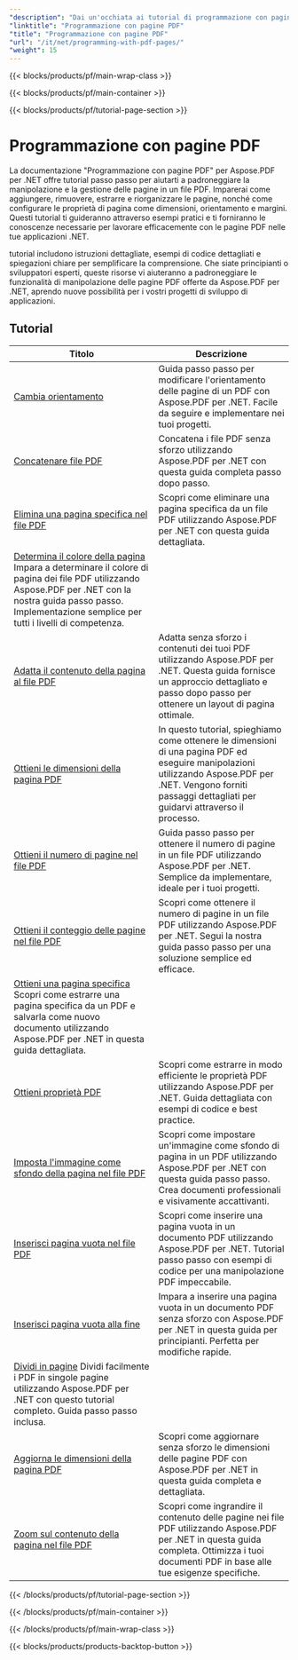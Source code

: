 ```yaml
---
"description": "Dai un'occhiata ai tutorial di programmazione con pagine PDF utilizzando Aspose.PDF per .NET. Scopri come manipolare e personalizzare le pagine dei file PDF."
"linktitle": "Programmazione con pagine PDF"
"title": "Programmazione con pagine PDF"
"url": "/it/net/programming-with-pdf-pages/"
"weight": 15
---
```


{{< blocks/products/pf/main-wrap-class >}}

{{< blocks/products/pf/main-container >}}

{{< blocks/products/pf/tutorial-page-section >}}

# Programmazione con pagine PDF

La documentazione "Programmazione con pagine PDF" per Aspose.PDF per .NET offre tutorial passo passo per aiutarti a padroneggiare la manipolazione e la gestione delle pagine in un file PDF. Imparerai come aggiungere, rimuovere, estrarre e riorganizzare le pagine, nonché come configurare le proprietà di pagina come dimensioni, orientamento e margini. Questi tutorial ti guideranno attraverso esempi pratici e ti forniranno le conoscenze necessarie per lavorare efficacemente con le pagine PDF nelle tue applicazioni .NET.

tutorial includono istruzioni dettagliate, esempi di codice dettagliati e spiegazioni chiare per semplificare la comprensione. Che siate principianti o sviluppatori esperti, queste risorse vi aiuteranno a padroneggiare le funzionalità di manipolazione delle pagine PDF offerte da Aspose.PDF per .NET, aprendo nuove possibilità per i vostri progetti di sviluppo di applicazioni.

## Tutorial
| Titolo | Descrizione |
| --- | --- | 
| [Cambia orientamento](./change-orientation/) | Guida passo passo per modificare l'orientamento delle pagine di un PDF con Aspose.PDF per .NET. Facile da seguire e implementare nei tuoi progetti. |  
| [Concatenare file PDF](./concatenate-pdf-files/) | Concatena i file PDF senza sforzo utilizzando Aspose.PDF per .NET con questa guida completa passo dopo passo.  
| [Elimina una pagina specifica nel file PDF](./delete-particular-page/) | Scopri come eliminare una pagina specifica da un file PDF utilizzando Aspose.PDF per .NET con questa guida dettagliata.  
| [Determina il colore della pagina](./determine-page-color/) Impara a determinare il colore di pagina dei file PDF utilizzando Aspose.PDF per .NET con la nostra guida passo passo. Implementazione semplice per tutti i livelli di competenza. |  
| [Adatta il contenuto della pagina al file PDF](./fit-page-contents/) | Adatta senza sforzo i contenuti dei tuoi PDF utilizzando Aspose.PDF per .NET. Questa guida fornisce un approccio dettagliato e passo dopo passo per ottenere un layout di pagina ottimale. |  
| [Ottieni le dimensioni della pagina PDF](./get-dimensions/) | In questo tutorial, spieghiamo come ottenere le dimensioni di una pagina PDF ed eseguire manipolazioni utilizzando Aspose.PDF per .NET. Vengono forniti passaggi dettagliati per guidarvi attraverso il processo. |  
| [Ottieni il numero di pagine nel file PDF](./get-number-of-pages/) | Guida passo passo per ottenere il numero di pagine in un file PDF utilizzando Aspose.PDF per .NET. Semplice da implementare, ideale per i tuoi progetti. |  
| [Ottieni il conteggio delle pagine nel file PDF](./get-page-count/) | Scopri come ottenere il numero di pagine in un file PDF utilizzando Aspose.PDF per .NET. Segui la nostra guida passo passo per una soluzione semplice ed efficace. |  
| [Ottieni una pagina specifica](./get-particular-page/) Scopri come estrarre una pagina specifica da un PDF e salvarla come nuovo documento utilizzando Aspose.PDF per .NET in questa guida dettagliata.  
| [Ottieni proprietà PDF](./get-properties/) | Scopri come estrarre in modo efficiente le proprietà PDF utilizzando Aspose.PDF per .NET. Guida dettagliata con esempi di codice e best practice. |  
| [Imposta l'immagine come sfondo della pagina nel file PDF](./image-as-background/) | Scopri come impostare un'immagine come sfondo di pagina in un PDF utilizzando Aspose.PDF per .NET con questa guida passo passo. Crea documenti professionali e visivamente accattivanti. |  
| [Inserisci pagina vuota nel file PDF](./insert-empty-page/) | Scopri come inserire una pagina vuota in un documento PDF utilizzando Aspose.PDF per .NET. Tutorial passo passo con esempi di codice per una manipolazione PDF impeccabile. |  
| [Inserisci pagina vuota alla fine](./insert-empty-page-at-end/) | Impara a inserire una pagina vuota in un documento PDF senza sforzo con Aspose.PDF per .NET in questa guida per principianti. Perfetta per modifiche rapide. |  
| [Dividi in pagine](./split-to-pages/) Dividi facilmente i PDF in singole pagine utilizzando Aspose.PDF per .NET con questo tutorial completo. Guida passo passo inclusa. |  
| [Aggiorna le dimensioni della pagina PDF](./update-dimensions/) | Scopri come aggiornare senza sforzo le dimensioni delle pagine PDF con Aspose.PDF per .NET in questa guida completa e dettagliata. |  
| [Zoom sul contenuto della pagina nel file PDF](./zoom-to-page-contents/) | Scopri come ingrandire il contenuto delle pagine nei file PDF utilizzando Aspose.PDF per .NET in questa guida completa. Ottimizza i tuoi documenti PDF in base alle tue esigenze specifiche.  

{{< /blocks/products/pf/tutorial-page-section >}}

{{< /blocks/products/pf/main-container >}}

{{< /blocks/products/pf/main-wrap-class >}}

{{< blocks/products/products-backtop-button >}}